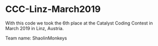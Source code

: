 # CCC-Linz-March2019

With this code we took the 6th place at the Catalyst Coding Contest in March 2019 in Linz, Austria.

Team name: ShaolinMonkeys
